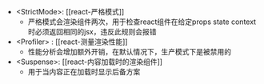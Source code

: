 - \<StrictMode>: [[react-严格模式]]
	- 严格模式会渲染组件两次，用于检查react组件在给定props state context时必须返回相同的jsx，违反此规则会报错
- \<Profiler> : [[react-测量渲染性能]]
	- 性能分析会增加额外开销，在默认情况下，生产模式下是被禁用的
- \<Suspense>: [[react-内容加载时的渲染组件]]
	- 用于当内容正在加载时显示后备方案